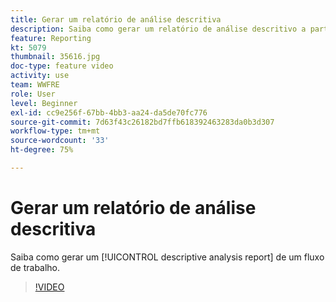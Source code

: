 ```yaml
---
title: Gerar um relatório de análise descritiva
description: Saiba como gerar um relatório de análise descritivo a partir de um fluxo de trabalho no Adobe Campaign Classic.
feature: Reporting
kt: 5079
thumbnail: 35616.jpg
doc-type: feature video
activity: use
team: WWFRE
role: User
level: Beginner
exl-id: cc9e256f-67bb-4bb3-aa24-da5de70fc776
source-git-commit: 7d63f43c26182bd7ffb618392463283da0b3d307
workflow-type: tm+mt
source-wordcount: '33'
ht-degree: 75%

---
```


# Gerar um relatório de análise descritiva

Saiba como gerar um [!UICONTROL descriptive analysis report] de um fluxo de trabalho.

>[!VIDEO](https://video.tv.adobe.com/v/35616?quality=12)
